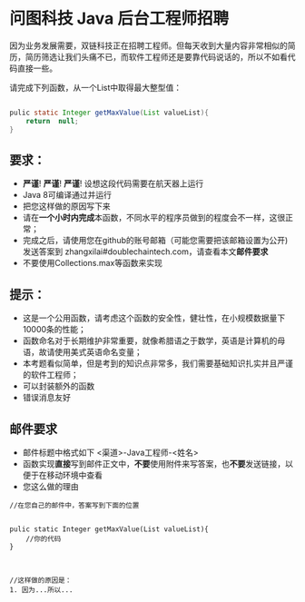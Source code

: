 # 问图科技 Java 后台工程师招聘

因为业务发展需要，双链科技正在招聘工程师。但每天收到大量内容非常相似的简历，简历筛选让我们头痛不已，而软件工程师还是要靠代码说话的，所以不如看代码直接一些。


请完成下列函数，从一个List中取得最大整型值：

```java

pulic static Integer getMaxValue(List valueList){
    return  null;
}

```

## 要求：

* **严谨**! **严谨**! **严谨**! 设想这段代码需要在航天器上运行
* Java 8可编译通过并运行
* 把您这样做的原因写下来
* 请在**一个小时内完成**本函数，不同水平的程序员做到的程度会不一样，这很正常；
* 完成之后，请使用您在github的账号邮箱（可能您需要把该邮箱设置为公开)发送答案到 zhangxilai#doublechaintech.com，请查看本文**邮件要求**
* 不要使用Collections.max等函数来实现

## 提示：
* 这是一个公用函数，请考虑这个函数的安全性，健壮性，在小规模数据量下10000条的性能；
* 函数命名对于长期维护非常重要，就像希腊语之于数学，英语是计算机的母语，故请使用美式英语命名变量；
* 本考题看似简单，但是考到的知识点非常多，我们需要基础知识扎实并且严谨的软件工程师；
* 可以封装额外的函数
* 错误消息友好

## 邮件要求

* 邮件标题中格式如下  <渠道>-Java工程师-<姓名>
* 函数实现**直接**写到邮件正文中，**不要**使用附件来写答案，也**不要**发送链接，以便于在移动环境中查看
* 您这么做的理由

```
//在您自己的邮件中，答案写到下面的位置


pulic static Integer getMaxValue(List valueList){
    //你的代码
}



//这样做的原因是：
1. 因为...所以...




```
